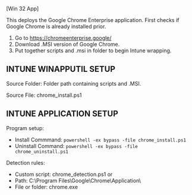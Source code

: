 [Win 32 App]

This deploys the Google Chrome Enterprise application. First checks if Google Chrome is already installed prior.   
1. Go to https://chromeenterprise.google/ 
2. Download .MSI version of Google Chrome. 
3. Put together scripts and .msi in folder to begin Intune wrapping.

**INTUNE WINAPPUTIL SETUP**
---------------------
Source Folder: Folder path containing scripts and .MSI. 

Source File: chrome_install.ps1

**INTUNE APPLICATION SETUP**
----------------------------
Program setup:
- Install Commmand: ```powershell -ex bypass -file chrome_install.ps1```
- Uninstall Command: ```powershell -ex bypass -file chrome_uninstall.ps1``` 

Detection rules:
- Custom script: chrome_detection.ps1 or 
- Path: C:\Program Files\Google\Chrome\Application\
- File or folder: chrome.exe




